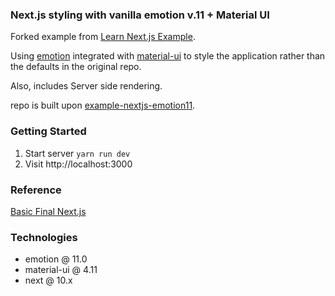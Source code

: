### Next.js styling with vanilla emotion v.11 + Material UI 

Forked example from [Learn Next.js Example](https://github.com/vercel/next-learn-starter/tree/master/basics-final).

Using [emotion](https://emotion.sh/docs/introduction) integrated with [material-ui](https://material-ui.com/) to style the application rather than the defaults in the original repo.

Also, includes Server side rendering.

repo is built upon [example-nextjs-emotion11](https://github.com/Jareechang/example-nextjs-emotion11).

### Getting Started


1. Start server `yarn run dev`  
2. Visit http://localhost:3000  


### Reference

[Basic Final Next.js](https://github.com/vercel/next-learn-starter/tree/master/basics-final)

### Technologies

- emotion @ 11.0
- material-ui @ 4.11
- next @ 10.x
